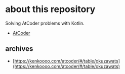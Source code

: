 # about this repository

Solving AtCoder problems with Kotlin.

- [AtCoder](https://atcoder.jp/?lang=en)

## archives

- [https://kenkoooo.com/atcoder/#/table/okuzawats](https://kenkoooo.com/atcoder/#/table/okuzawats)
